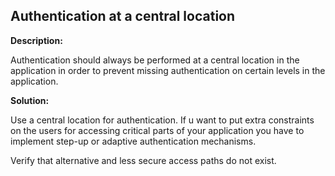 Authentication at a central location
-------

**Description:**

Authentication should always be performed at a central location in the application in
order to prevent missing authentication on certain levels in the application.


**Solution:**

Use a central location for authentication. If u want to put extra constraints on the
users for accessing critical parts of your application you have to implement
step-up or adaptive authentication mechanisms.

Verify that alternative and less secure access paths do not exist.
